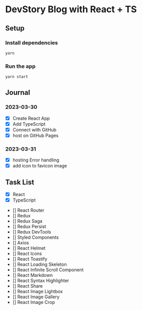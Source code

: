 # DevStory Blog with React + TS

## Setup

### Install dependencies

```bash
yarn
```

### Run the app

```bash
yarn start
```

## Journal

### 2023-03-30

- [x] Create React App
- [x] Add TypeScript
- [x] Connect with GitHub
- [x] host on GitHub Pages

### 2023-03-31

- [x] hosting Error handling
- [x] add icon to favicon image

## Task List

- [x] React
- [x] TypeScript
- [] React Router
- [] Redux
- [] Redux Saga
- [] Redux Persist
- [] Redux DevTools
- [] Styled Components
- [] Axios
- [] React Helmet
- [] React Icons
- [] React Toastify
- [] React Loading Skeleton
- [] React Infinite Scroll Component
- [] React Markdown
- [] React Syntax Highlighter
- [] React Share
- [] React Image Lightbox
- [] React Image Gallery
- [] React Image Crop
